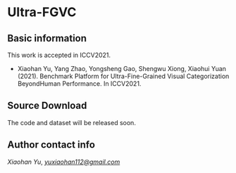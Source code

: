 # Ultra-FGVC

## Basic information
This work is accepted in ICCV2021. 
* Xiaohan Yu, Yang Zhao, Yongsheng Gao, Shengwu Xiong, Xiaohui Yuan (2021). Benchmark Platform for Ultra-Fine-Grained Visual Categorization BeyondHuman Performance. In ICCV2021.

## Source Download
The code and dataset will be released soon.


## Author contact info
*Xiaohan Yu*, *yuxiaohan112@gmail.com*
